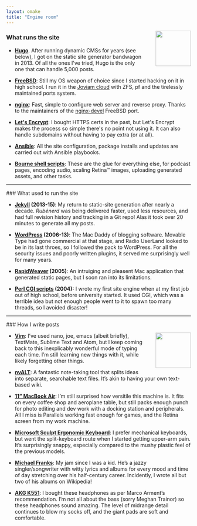 ```yaml
---
layout: omake
title: "Engine room"
---
```

<p><img src="/cog_font_awesome.svg" alt="" style="width:96px; height:96px; float:right; margin:0 0 20px 30px;" /></p>

### What runs the site

* **[Hugo](http://gohugo.io)**. After running dynamic CMSs for years (see below), I got on the static site generator bandwagon in 2013. Of all the ones I've tried, Hugo is the only one that can handle 5,000 posts.

* **[FreeBSD](https://www.freebsd.org/)**: Still my OS weapon of choice since I started hacking on it in high school. I run it in the [Joviam cloud](https://joviam.com.au) with ZFS, pf and the tirelessly maintained ports system.

* **[nginx](https://nginx.org/)**: Fast, simple to configure web server and reverse proxy. Thanks to the maintainers of the [nginx-devel](https://www.freshports.org/www/nginx-devel) FreeBSD port.

* **[Let's Encrypt](https://letsencrypt.org/)**: I bought HTTPS certs in the past, but Let's Encrypt makes the process so simple there's no point not using it.
It can also handle subdomains without having to pay extra (or at all).</p></li>

* **[Ansible](https://www.ansible.com/)**: All the site configuration, package installs and updates are carried out with Ansible playbooks.

* **[Bourne shell scripts](https://en.wikipedia.org/wiki/Bourne_shell)**: These are the glue for everything else, for podcast pages, encoding audio, scaling Retina&trade; images, uploading generated assets, and other tasks.

<hr />
### What used to run the site

<ul>
<li><p><strong><a href="http://jekyllrb.org">Jekyll</a> (2013-15)</strong>:
My return to static-site generation after nearly a decade. <em>Rubénerd</em> was being delivered
faster, used less resources, and had full revision history and tracking in a Git repo! Alas
it took over 20 minutes to generate all my posts.</p></li>

<li><p><strong><a href="http://wordpress.org/">WordPress</a> (2006-13)</strong>:
The Mac Daddy of blogging software. Movable Type had gone commercial at that stage, and
Radio UserLand looked to be in its last throes, so I followed the pack to WordPress. For all
the security issues and poorly written plugins, it served me surprisingly well for many
years.</p></li>

<li><p><strong><a href="http://realmacsoftware.com/rapidweaver/">RapidWeaver</a> (2005)</strong>:
An intruiging and pleasent Mac application that generated static pages, but I soon ran into
its limitations.</p></li>

<li><p><strong><a href="http://perl.org/">Perl CGI scripts</a> (2004):</strong>
I wrote my first site engine when at my first job out of high school, before university
started. It used CGI, which was a terrible idea but not enough people went to it to spawn
too many threads, so I avoided disaster!</p></li>
</ul>


<hr />
### How I write posts

<p><img src="/edit_font_awesome.svg" alt="" style="width:96px; height:96px; float:right; margin:0 0 20px 30px;" /></p>

<ul>
<li><p><strong><a href="http://vim.org">Vim</a></strong>:
I&rsquo;ve used nano, joe, emacs (albeit briefly), TextMate, Sublime Text and Atom, but I keep
coming back to this inexplicably wonderful mode of typing each time. I&rsquo;m still learning new
things with it, while likely forgetting other things.</p></li>

<li><p><strong><a href="http://brettterpstra.com/projects/nvalt/">nvALT</a></strong>:
A fantastic note-taking tool that splits ideas into separate, searchable text files. It&rsquo;s
akin to having your own text-based wiki.</p></li>

<li><p><strong><a href="http://www.apple.com/sg/macbook-air/">11&rdquo; MacBook Air</a></strong>:
I&rsquo;m still surprised how versitile this machine is. It fits on every coffee shop and
aeroplane table, but still packs enough punch for photo editing and dev work with a docking
station and peripherals. All I miss is Parallels working fast enough for games, and the
Retina screen from my work machine.</p></li>

<li><p><strong><a href="https://www.microsoft.com/accessories/en-us/products/keyboards/sculpt-ergonomic-desktop/l5v-00001">Microsoft Sculpt Ergonomic Keyboard</a></strong>:
I prefer mechanical keyboards, but went the split-keyboard route when I started getting
upper-arm pain. It&rsquo;s surprisingly snappy, especially compared to the mushy plastic feel of
the previous models.</p></li>

<li><p><strong><a href="http://www.michaelfranks.com/">Michael Franks</a></strong>:
My jam since I was a kid. He&rsquo;s a jazzy singler/songwriter with witty lyrics and albums for
every mood and time of day stretching over his half-century career. Incidently, I wrote all
but two of his albums on Wikipedia!</p></li>

<li><p><strong><a href="http://us.akg.com/akg-product-detail_us/k551slv.html">AKG K551</a></strong>:
I bought these headphones as per Marco Arment&rsquo;s recommendation. I&rsquo;m not all about the bass
(sorry Meghan Trainor) so these headphones sound amazing. The level of midrange detail
continues to blow my socks off, and the giant pads are soft and comfortable.</p></li>
</ul>

